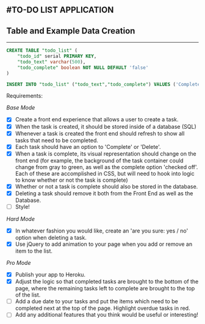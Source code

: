 #TO-DO LIST APPLICATION
-----------------------

## Table and Example Data Creation
-----------------
```SQL
CREATE TABLE "todo_list" (
    "todo_id" serial PRIMARY KEY,
    "todo_text" varchar(500),
    "todo_complete" boolean NOT NULL DEFAULT 'false'
)

INSERT INTO "todo_list" ("todo_text","todo_complete") VALUES ('Complete weekend project 3','false');
```

Requirements:

*Base Mode*
 - [X] Create a front end experience that allows a user to create a task.
 - [X] When the task is created, it should be stored inside of a database (SQL)
 - [X] Whenever a task is created the front end should refresh to show all tasks that need to be completed.
 - [X] Each task should have an option to 'Complete' or 'Delete'.
 - [X] When a task is complete, its visual representation should change on the front end (for example, the background of the task container could change from gray to green, as well as the complete option 'checked off'. Each of these are accomplished in CSS, but will need to hook into logic to know whether or not the task is complete)
 - [X] Whether or not a task is complete should also be stored in the database.
 - [X] Deleting a task should remove it both from the Front End as well as the Database.
 - [ ] Style!

*Hard Mode*
 - [X] In whatever fashion you would like, create an 'are you sure: yes / no' option when deleting a task.
 - [X] Use jQuery to add animation to your page when you add or remove an item to the list.

 *Pro Mode*
 - [X] Publish your app to Heroku.
 - [X] Adjust the logic so that completed tasks are brought to the bottom of the page, where the remaining tasks left to complete are brought to the top of the list.
 - [ ] Add a due date to your tasks and put the items which need to be completed next at the top of the page. Highlight overdue tasks in red.
 - [ ] Add any additional features that you think would be useful or interesting!

